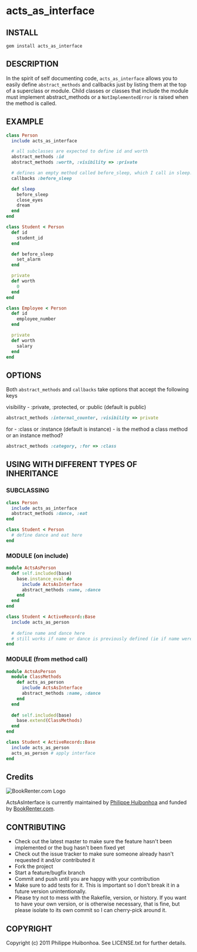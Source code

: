 # acts\_as\_interface

## INSTALL

    gem install acts_as_interface

## DESCRIPTION

In the spirit of self documenting code, `acts_as_interface` allows you to easily define `abstract_methods` and callbacks just by listing them at the top of a superclass or module.  Child classes or classes that include the module must implement abstract_methods or a `NotImplementedError` is raised when the method is called.

## EXAMPLE
    
```ruby
class Person
  include acts_as_interface

  # all subclasses are expected to define id and worth
  abstract_methods :id 
  abstract_methods :worth, :visibility => :private

  # defines an empty method called before_sleep, which I call in sleep.  Subclasses can override before_sleep if they need to.
  callbacks :before_sleep 

  def sleep
    before_sleep
    close_eyes
    dream
  end
end

class Student < Person
  def id
    student_id
  end

  def before_sleep
    set_alarm
  end

  private  
  def worth
    0
  end
end

class Employee < Person
  def id
    employee_number
  end

  private
  def worth
    salary
  end
end
```

## OPTIONS

Both `abstract_methods` and `callbacks` take options that accept the following keys
 
visibility - :private, :protected, or :public (default is public)

```ruby
abstract_methods :internal_counter, :visibility => private
```

for - :class or :instance (default is instance)  - is the method a class method or an instance method?

```ruby
abstract_methods :category, :for => :class
```

## USING WITH DIFFERENT TYPES OF INHERITANCE

### SUBCLASSING
```ruby
class Person
  include acts_as_interface
  abstract_methods :dance, :eat
end

class Student < Person
  # define dance and eat here
end
```
    
### MODULE (on include)
```ruby
module ActsAsPerson    
  def self.included(base)
    base.instance_eval do
      include ActsAsInterface
      abstract_methods :name, :dance
    end
  end
end

class Student < ActiveRecord::Base
  include acts_as_person
  
  # define name and dance here
  # still works if name or dance is previously defined (ie if name were an attribute of the Student model - t.string :name)
end
```
  
### MODULE (from method call)
```ruby
module ActsAsPerson    
  module ClassMethods
    def acts_as_person
      include ActsAsInterface
      abstract_methods :name, :dance
    end
  end
  
  def self.included(base)
    base.extend(ClassMethods)
  end
end

class Student < ActiveRecord::Base
  include acts_as_person
  acts_as_person # apply interface
end
```

## Credits

![BookRenter.com Logo](http://assets0.bookrenter.com/images/header/bookrenter_logo.gif "BookRenter.com")

ActsAsInterface is currently maintained by [Philippe Huibonhoa](http://github.com/phuibonhoa) and funded by [BookRenter.com](http://www.bookrenter.com "BookRenter.com").

## CONTRIBUTING

* Check out the latest master to make sure the feature hasn't been implemented or the bug hasn't been fixed yet
* Check out the issue tracker to make sure someone already hasn't requested it and/or contributed it
* Fork the project
* Start a feature/bugfix branch
* Commit and push until you are happy with your contribution
* Make sure to add tests for it. This is important so I don't break it in a future version unintentionally.
* Please try not to mess with the Rakefile, version, or history. If you want to have your own version, or is otherwise necessary, that is fine, but please isolate to its own commit so I can cherry-pick around it.

## COPYRIGHT

Copyright (c) 2011 Philippe Huibonhoa. See LICENSE.txt for
further details.

